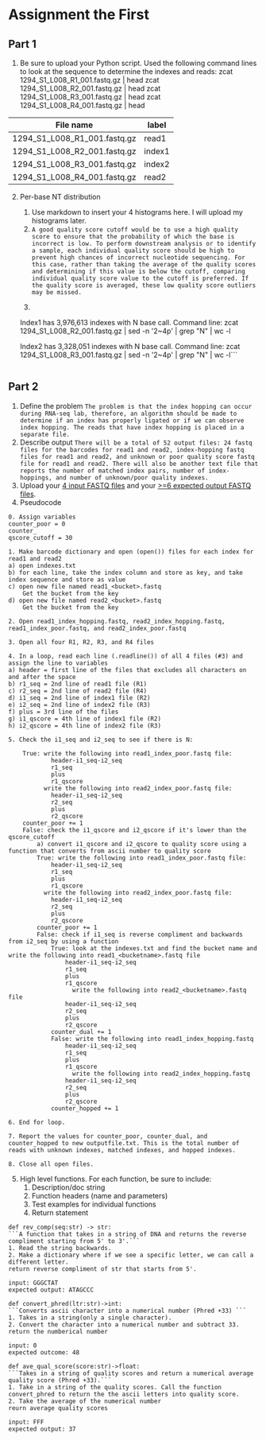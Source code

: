 # Assignment the First

## Part 1
1. Be sure to upload your Python script.
Used the following command lines to look at the sequence to determine the indexes and reads:
zcat 1294_S1_L008_R1_001.fastq.gz | head
zcat 1294_S1_L008_R2_001.fastq.gz | head
zcat 1294_S1_L008_R3_001.fastq.gz | head
zcat 1294_S1_L008_R4_001.fastq.gz | head

| File name | label |
|---|---|
| 1294_S1_L008_R1_001.fastq.gz | read1 |
| 1294_S1_L008_R2_001.fastq.gz | index1 |
| 1294_S1_L008_R3_001.fastq.gz | index2 |
| 1294_S1_L008_R4_001.fastq.gz | read2 |

2. Per-base NT distribution
    1. Use markdown to insert your 4 histograms here. I will upload my histograms later.
    2. ```A good quality score cutoff would be to use a high quality score to ensure that the probability of which the base is incorrect is low. To perform downstream analysis or to identify a sample, each individual quality score should be high to prevent high chances of incorrect nucleotide sequencing. For this case, rather than taking the average of the quality scores and determining if this value is below the cutoff, comparing individual quality score value to the cutoff is preferred. If the quality score is averaged, these low quality score outliers may be missed.```
    3. ```
    Index1 has 3,976,613 indexes with N base call. Command line: zcat 1294_S1_L008_R2_001.fastq.gz | sed -n '2~4p' | grep "N" | wc -l
    
    Index2 has 3,328,051 indexes with N base call. Command line: zcat 1294_S1_L008_R3_001.fastq.gz |
 sed -n '2~4p' | grep "N" | wc -l```
    ```
## Part 2
1. Define the problem
```The problem is that the index hopping can occur during RNA-seq lab, therefore, an algorithm should be made to determine if an index has properly ligated or if we can observe index hopping. The reads that have index hopping is placed in a separate file.```
2. Describe output
```There will be a total of 52 output files: 24 fastq files for the barcodes for read1 and read2, index-hopping fastq files for read1 and read2, and unknown or poor quality score fastq file for read1 and read2. There will also be another text file that reports the number of matched index pairs, number of index-hoppings, and number of unknown/poor quality indexes.```
3. Upload your [4 input FASTQ files](../TEST-input_FASTQ) and your [>=6 expected output FASTQ files](../TEST-output_FASTQ).
4. Pseudocode
```
0. Assign variables
counter_poor = 0
counter_
qscore_cutoff = 30

1. Make barcode dictionary and open (open()) files for each index for read1 and read2
a) open indexes.txt
b) for each line, take the index column and store as key, and take index sequence and store as value
c) open new file named read1_<bucket>.fastq
    Get the bucket from the key
d) open new file named read2_<bucket>.fastq
    Get the bucket from the key

2. Open read1_index_hopping.fastq, read2_index_hopping.fastq, read1_index_poor.fastq, and read2_index_poor.fastq

3. Open all four R1, R2, R3, and R4 files

4. In a loop, read each line (.readline()) of all 4 files (#3) and assign the line to variables
a) header = first line of the files that excludes all characters on and after the space
b) r1_seq = 2nd line of read1 file (R1)
c) r2_seq = 2nd line of read2 file (R4)
d) i1_seq = 2nd line of index1 file (R2)
e) i2_seq = 2nd line of index2 file (R3)
f) plus = 3rd line of the files
g) i1_qscore = 4th line of index1 file (R2)
h) i2_qscore = 4th line of index2 file (R3)

5. Check the i1_seq and i2_seq to see if there is N:
    
    True: write the following into read1_index_poor.fastq file:
            header-i1_seq-i2_seq
            r1_seq
            plus
            r1_qscore
          write the following into read2_index_poor.fastq file:
            header-i1_seq-i2_seq
            r2_seq
            plus
            r2_qscore
    counter_poor += 1
    False: check the i1_qscore and i2_qscore if it's lower than the qscore_cutoff
        a) convert i1_qscore and i2_qscore to quality score using a function that converts from ascii number to quality score
        True: write the following into read1_index_poor.fastq file:
            header-i1_seq-i2_seq
            r1_seq
            plus
            r1_qscore
          write the following into read2_index_poor.fastq file:
            header-i1_seq-i2_seq
            r2_seq
            plus
            r2_qscore
        counter_poor += 1
        False: check if i1_seq is reverse compliment and backwards from i2_seq by using a function
            True: look at the indexes.txt and find the bucket name and write the following into read1_<bucketname>.fastq file
                header-i1_seq-i2_seq
                r1_seq
                plus
                r1_qscore
                  write the following into read2_<bucketname>.fastq file
                header-i1_seq-i2_seq
                r2_seq
                plus
                r2_qscore
            counter_dual += 1
            False: write the following into read1_index_hopping.fastq
                header-i1_seq-i2_seq
                r1_seq
                plus
                r1_qscore
                  write the following into read2_index_hopping.fastq
                header-i1_seq-i2_seq
                r2_seq
                plus
                r2_qscore
            counter_hopped += 1

6. End for loop.

7. Report the values for counter_poor, counter_dual, and counter_hopped to new outputfile.txt. This is the total number of reads with unknown indexes, matched indexes, and hopped indexes.

8. Close all open files.
```
5. High level functions. For each function, be sure to include:
    1. Description/doc string
    2. Function headers (name and parameters)
    3. Test examples for individual functions
    4. Return statement
```
def rev_comp(seq:str) -> str:
```A function that takes in a string of DNA and returns the reverse compliment starting from 5' to 3'.```
1. Read the string backwards.
2. Make a dictionary where if we see a specific letter, we can call a different letter.
return reverse compliment of str that starts from 5'.

input: GGGCTAT
expected output: ATAGCCC
```
```
def convert_phred(ltr:str)->int:
```Converts ascii character into a numerical number (Phred +33) ```
1. Takes in a string(only a single character).
2. Convert the character into a numerical number and subtract 33.
return the numberical number

input: 0
expected outcome: 48
```

```
def ave_qual_score(score:str)->float:
```Takes in a string of quality scores and return a numerical average quality score (Phred +33).```
1. Take in a string of the quality scores. Call the function convert_phred to return the the ascii letters into quality score.
2. Take the average of the numerical number
reurn average quality scores

input: FFF
expected output: 37
```
